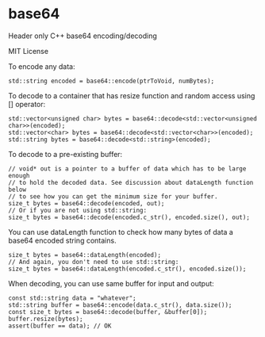 # base64
Header only C++ base64 encoding/decoding

MIT License

To encode any data:

    std::string encoded = base64::encode(ptrToVoid, numBytes);

To decode to a container that has resize function and random access using [] operator:

    std::vector<unsigned char> bytes = base64::decode<std::vector<unsigned char>>(encoded);
    std::vector<char> bytes = base64::decode<std::vector<char>>(encoded);
    std::string bytes = base64::decode<std::string>(encoded);
  
To decode to a pre-existing buffer:

    // void* out is a pointer to a buffer of data which has to be large enough
    // to hold the decoded data. See discussion about dataLength function below
    // to see how you can get the minimum size for your buffer.
    size_t bytes = base64::decode(encoded, out);
    // Or if you are not using std::string:
    size_t bytes = base64::decode(encoded.c_str(), encoded.size(), out);

You can use dataLength function to check how many bytes of data a base64 encoded string contains.

    size_t bytes = base64::dataLength(encoded);
    // And again, you don't need to use std::string:
    size_t bytes = base64::dataLength(encoded.c_str(), encoded.size());

When decoding, you can use same buffer for input and output:

    const std::string data = "whatever";
    std::string buffer = base64::encode(data.c_str(), data.size());
    const size_t bytes = base64::decode(buffer, &buffer[0]);
    buffer.resize(bytes);
    assert(buffer == data); // OK
